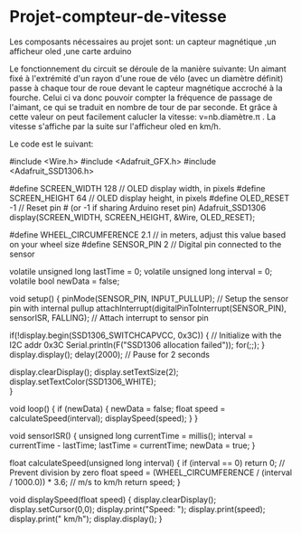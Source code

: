 # Projet-compteur-de-vitesse
Les composants nécessaires au projet sont:
un capteur magnétique
,un afficheur oled
,une carte arduino

Le fonctionnement du circuit se déroule de la manière suivante:
Un aimant fixé à l'extrémité d'un rayon d'une roue de vélo (avec un diamètre définit) passe à chaque tour de roue devant le capteur magnétique accroché à la fourche.
Celui ci va donc pouvoir compter la fréquence de passage de l'aimant, ce qui se traduit en nombre de tour de par seconde. Et grâce à cette valeur on peut facilement calucler la vitesse: v=nb.diamètre.π .
La vitesse s'affiche par la suite sur l'afficheur oled en km/h.

Le code est le suivant: 

#include <Wire.h>
#include <Adafruit_GFX.h>
#include <Adafruit_SSD1306.h>

#define SCREEN_WIDTH 128 // OLED display width, in pixels
#define SCREEN_HEIGHT 64 // OLED display height, in pixels
#define OLED_RESET    -1 // Reset pin # (or -1 if sharing Arduino reset pin)
Adafruit_SSD1306 display(SCREEN_WIDTH, SCREEN_HEIGHT, &Wire, OLED_RESET);

#define WHEEL_CIRCUMFERENCE 2.1 // in meters, adjust this value based on your wheel size
#define SENSOR_PIN 2 // Digital pin connected to the sensor

volatile unsigned long lastTime = 0;
volatile unsigned long interval = 0;
volatile bool newData = false;

void setup() {
  pinMode(SENSOR_PIN, INPUT_PULLUP); // Setup the sensor pin with internal pullup
  attachInterrupt(digitalPinToInterrupt(SENSOR_PIN), sensorISR, FALLING); // Attach interrupt to sensor pin

  if(!display.begin(SSD1306_SWITCHCAPVCC, 0x3C)) { // Initialize with the I2C addr 0x3C
    Serial.println(F("SSD1306 allocation failed"));
    for(;;);
  }
  display.display();
  delay(2000); // Pause for 2 seconds

  display.clearDisplay();
  display.setTextSize(2);      
  display.setTextColor(SSD1306_WHITE);  
}

void loop() {
  if (newData) {
    newData = false;
    float speed = calculateSpeed(interval);
    displaySpeed(speed);
  }
}

void sensorISR() {
  unsigned long currentTime = millis();
  interval = currentTime - lastTime;
  lastTime = currentTime;
  newData = true;
}

float calculateSpeed(unsigned long interval) {
  if (interval == 0) return 0; // Prevent division by zero
  float speed = (WHEEL_CIRCUMFERENCE / (interval / 1000.0)) * 3.6; // m/s to km/h
  return speed;
}

void displaySpeed(float speed) {
  display.clearDisplay();
  display.setCursor(0,0);
  display.print("Speed: ");
  display.print(speed);
  display.print(" km/h");
  display.display();
}
